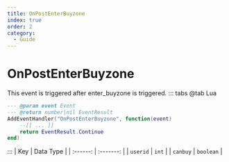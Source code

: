 ```yaml
---
title: OnPostEnterBuyzone
index: true
order: 2
category:
  - Guide
---
```


# OnPostEnterBuyzone
This event is triggered after enter_buyzone is triggered.
::: tabs
@tab Lua
```lua
--- @param event Event
--- @return number|nil EventResult
AddEventHandler("OnPostEnterBuyzone", function(event)
    --[[ ... ]]
    return EventResult.Continue
end)
```

:::
|    Key   | Data Type |
| :------: | :-------: |
| `userid` |   `int`   |
| `canbuy` | `boolean` |